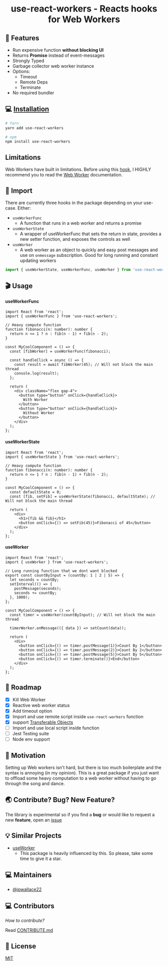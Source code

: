 <h1 align="center">
  use-react-workers - Reacts hooks for Web Workers
</h1>

## 🎨 Features

- Run expensive function **without blocking UI**
- Returns **Promise** instead of event-messages
- Strongly Typed
- Garbage collector web worker instance
- Options:
  - Timeout
  - Remote Deps
  - Terminate
- No required bundler

## 💻 [Installation](https://www.npmjs.com/package/use-react-workers)

```bash
# Yarn
yarn add use-react-workers

# npm
npm install use-react-workers
```

## Limitations

Web Workers have built in limitations. Before using this [hook](https://www.npmjs.com/package/use-react-workers), I HIGHLY recommend you to read the [Web Worker](https://developer.mozilla.org/en-US/docs/Web/API/Web_Workers_API/Using_web_workers) documentation.

## 🔨 Import

There are currently three hooks in the package depending on your use-case. Either:

- `useWorkerFunc`
  - A function that runs in a web worker and returns a promise
- `useWorkerState`
  - A wrapper of useWorkerFunc that sets the return in state,
    provides a new setter function, and exposes the controls as well
- `useWorker`
  - A web worker as an object to quickly and easy post messages and
    use on `onmessage` subscription. Good for long running and constant
    updating workers

```jsx
import { useWorkerState, useWorkerFunc, useWorker } from 'use-react-workers';
```

## 🎬 Usage

#### useWorkerFunc

```tsx
import React from 'react';
import { useWorkerFunc } from 'use-react-workers';

// Heavy compute function
function fibonacci(n: number): number {
  return n <= 1 ? n : fib(n - 1) + fib(n - 2);
}

const MyCoolComponent = () => {
  const [fibWorker] = useWorkerFunc(fibonacci);

  const handleClick = async () => {
    const result = await fibWorker(45); // Will not block the main thread
    console.log(result);
  };

  return (
    <div className="flex gap-4">
      <button type="button" onClick={handleClick}>
        With Worker
      </button>
      <button type="button" onClick={handleClick}>
        Without Worker
      </button>
    </div>
  );
};
```

#### useWorkerState

```tsx
import React from 'react';
import { useWorkerState } from 'use-react-workers';

// Heavy compute function
function fibonacci(n: number): number {
  return n <= 1 ? n : fib(n - 1) + fib(n - 2);
}

const MyCoolComponent = () => {
  const defaultState = 0;
  const [fib, setFib] = useWorkerState(fibonacci, defaultState); // Will not block the main thread

  return (
    <div>
      <h1>{fib && fib}</h1>
      <button onClick={() => setFib(45)}>Fibonacci of 45</button>
    </div>
  );
};
```

#### useWorker

```tsx
import React from 'react';
import { useWorker } from 'use-react-workers';

// Long running function that we dont want blocked
export const countByInput = (countBy: 1 | 2 | 5) => {
  let seconds = countBy;
  setInterval(() => {
    postMessage(seconds);
    seconds += countBy;
  }, 1000);
};

const MyCoolComponent = () => {
  const timer = useWorker(countByInput); // Will not block the main thread

  timerWorker.onMessage(({ data }) => setCount(data));

  return (
    <div>
      <button onClick={() => timer.postMessage(1)}>Count By 1</button>
      <button onClick={() => timer.postMessage(2)}>Count By 2</button>
      <button onClick={() => timer.postMessage(5)}>Count By 5</button>
      <button onClick={() => timer.terminate()}>End</button>
    </div>
  );
};
```

## 🔧 Roadmap

- [x] Kill Web Worker
- [x] Reactive web worker status
- [x] Add timeout option
- [x] Import and use remote script inside `use-react-workers` function
- [x] support [Transferable Objects](https://developer.mozilla.org/en-US/docs/Glossary/Transferable_objects)
- [ ] Import and use local script inside function
- [ ] Jest Testing suite
- [ ] Node env support

## 🧐 Motivation

Setting up Web workers isn't hard, but there is too much boilerplate and the syntax is annoying (in my opinion).
This is a great package if you just want to offload some heavy computation to a web worker
without having to go through the song and dance.

## 🌏 Contribute? Bug? New Feature?

The library is experimental so if you find a **bug** or would like to request a new **feature**, open an [issue](https://github.com/jpwallace22/use-react-workers/issues/new)

## 💡 Similar Projects

- [useWorker](https://github.com/alewin/useWorker)
  - This package is heavily influenced by this. So please, take some time to give it a star.

## 💻 Maintainers

- [@jpwallace22](https://github.com/jpwallace22)

## 💻 Contributors

_How to contribute?_

Read [CONTRIBUTE.md](docs/CONTRIBUTE.md)

## 📜 License

[MIT](https://github.com/jpwallace22/use-react-workers/LICENSE)
